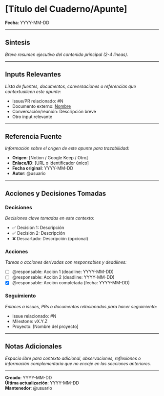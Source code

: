# [Título del Cuaderno/Apunte]

**Fecha**: YYYY-MM-DD

---

## Síntesis

_Breve resumen ejecutivo del contenido principal (2-4 líneas)._

---

## Inputs Relevantes

_Lista de fuentes, documentos, conversaciones o referencias que contextualicen este apunte:_

- Issue/PR relacionado: #N
- Documento externo: [Nombre](URL)
- Conversación/reunión: Descripción breve
- Otro input relevante

---

## Referencia Fuente

_Información sobre el origen de este apunte para trazabilidad:_

- **Origen**: [Notion / Google Keep / Otro]
- **Enlace/ID**: [URL o identificador único]
- **Fecha original**: YYYY-MM-DD
- **Autor**: @usuario

---

## Acciones y Decisiones Tomadas

### Decisiones

_Decisiones clave tomadas en este contexto:_

- ✅ Decisión 1: Descripción
- ✅ Decisión 2: Descripción
- ❌ Descartado: Descripción (opcional)

### Acciones

_Tareas o acciones derivadas con responsables y deadlines:_

- [ ] @responsable: Acción 1 (deadline: YYYY-MM-DD)
- [ ] @responsable: Acción 2 (deadline: YYYY-MM-DD)
- [x] @responsable: Acción completada (fecha: YYYY-MM-DD)

### Seguimiento

_Enlaces a issues, PRs o documentos relacionados para hacer seguimiento:_

- Issue relacionado: #N
- Milestone: vX.Y.Z
- Proyecto: [Nombre del proyecto]

---

## Notas Adicionales

_Espacio libre para contexto adicional, observaciones, reflexiones o información complementaria que no encaje en las secciones anteriores._

---

**Creado**: YYYY-MM-DD  
**Última actualización**: YYYY-MM-DD  
**Mantenedor**: @usuario
